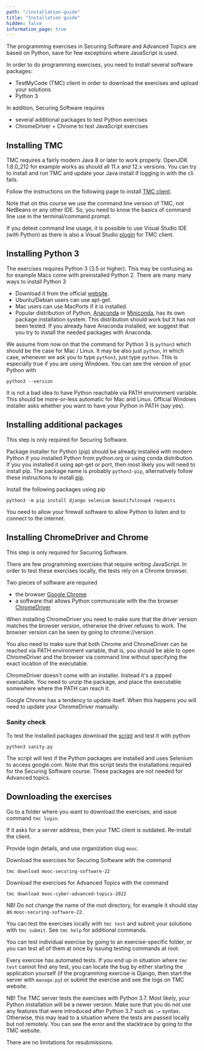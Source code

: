 ```yaml
---
path: "/installation-guide"
title: "Installation guide"
hidden: false
information_page: true
---
```


The programming exercises in Securing Software and Advanced Topics
are based on Python, save for few exceptions where JavaScript is used.

In order to do programming exercises, you need to install several software packages:

- TestMyCode (TMC) client in order to download the exercises and upload your solutions
- Python 3

In addition, Securing Software requires

- several additional packages to test Python exercises
- ChromeDriver + Chrome to test JavaScript exercises

## Installing TMC

TMC requires a fairly modern Java 8 or later to work properly.
  OpenJDK 1.8.0_212 for example works
  as should all 11.x and 12.x versions.
  You can try to install and run TMC and update your Java install if logging in with the cli fails.

Follow the instructions on the following page to install [TMC client](https://github.com/testmycode/tmc-cli).

Note that on this course we use the command line version of TMC, not NetBeans
or any other IDE. So, you need to know the basics of command line use in the
terminal/command prompt.

If you detest command line usage, it is possible to use Visual Studio IDE (with
Python) as there is also a Visual Studio
[plugin](https://www.mooc.fi/en/installation/vscode) for TMC client.

## Installing Python 3

The exercises requires Python 3 (3.5 or higher). This may be confusing as for
example Macs come with preinstalled Python 2. There are many many ways to install Python 3

- Download it from the official [website](https://www.python.org/downloads/).
- Ubuntu/Debian users can use apt-get.
- Mac users can use MacPorts if it is installed.
- Popular distribution of Python, [Anaconda](https://www.anaconda.com/products/individual) or [Miniconda](https://docs.conda.io/en/latest/miniconda.html), has its own package installation system. This distribution should work but it has not been tested.  If you already have Anaconda installed, we suggest that you try to install the needed packages with Anaconda.

We assume from now on that the command for Python 3 is `python3` which should
be the case for Mac / Linux.  It may be also just `python`, in which case,
whenever we ask you to type `python3`, just type `python`. This is especially true if you are using Windows.
You can see the
version of your Python with

```shell
python3 --version
```

It is not a bad idea to have Python reachable via PATH environment variable. This should be more-or-less automatic
for Mac and Linux. Official Windows installer asks whether you want to have your Python in PATH (say yes).

## Installing additional packages

This step is only required for Securing Software.

Package installer for Python (pip) should be already installed with modern Python if you installed Python from python.org or using conda distribution.
If you you installed it using apt-get or port, then most likely you will need to install pip. The package name is probably `python3-pip`,
alternatively follow these instructions to install [pip](https://pypi.org/project/pip/).


Install the following packages using pip

```shell
python3 -m pip install django selenium beautifulsoup4 requests
```

You need to allow your firewall software to allow Python to listen and to connect to the internet.


## Installing ChromeDriver and Chrome

This step is only required for Securing Software.

There are few programming exercises that require writing JavaScript.
In order to test these exercises locally, the tests rely on a Chrome browser.

Two pieces of software are required
- the browser [Google Chrome](https://www.google.com/chrome/)
- a software that allows Python communicate with the the browser [ChromeDriver](https://sites.google.com/a/chromium.org/chromedriver/downloads)

When installing ChromeDriver you need to make sure that the driver version matches the browser version,
otherwise the driver refuses to work.
The browser version can be seen by going to chrome://version .

You also need to make sure that both Chrome and ChromeDriver can be reached via PATH environment variable, that is,
you should be able to open ChromeDriver and the browser via command line without specifying the exact location of the executable.

ChromeDriver doesn't come with an installer. Instead it's a zipped executable.
You need to unzip the package, and place the executable somewhere where the PATH
can reach it.

Google Chrome has a tendency to update itself. When this happens you will need to update your ChromeDriver manually.

### Sanity check

To test the installed packages
download the [script](/public/scripts/sanity.py) and test it with python

```shell
python3 sanity.py
```

The script will test if the Python packages are installed and uses Selenium to access google.com.
Note that this script tests the installations required for the Securing Software course.
These packages are not needed for Advanced topics.

## Downloading the exercises

Go to a folder where you want to download the exercises, and issue command `tmc login`.

If it asks for a server address, then your TMC client is outdated. Re-install the client.

Provide login details, and use organization slug `mooc`.

Download the exercises for Securing Software with the command

```shell
tmc download mooc-securing-software-22
```

Download the exercises for Advanced Topics with the command

```shell
tmc download mooc-cyber-advanced-topics-2022
```

NB! Do not change the name of the root directory, for example it should stay as `mooc-securing-software-22`.

You can test the exercises locally with `tmc test` and submit your solutions with `tmc submit`.
See `tmc help` for additional commands.

You can test individual exercise by going to an exercise-specific folder, or
you can test all of them at once by issuing testing commands at root.

Every exercise has automated tests. If you end up in situation where `tmc test` cannot
find any test, you can locate the bug by either starting the application yourself
(if the programming exercise is Django, then start the server with `manage.py`)
or submit the exercise and see the logs on TMC website.

NB! The TMC server tests the exercises with Python 3.7. Most likely, your
Python installation will be a newer version. Make sure that you do not use
any features that were introduced after Python 3.7 such as `:=` syntax. Otherwise, this may lead
to a situation where the tests are passed locally but not remotely.
You can see the error and the stacktrace by going to the TMC website.

There are no limitations for resubmissions.
